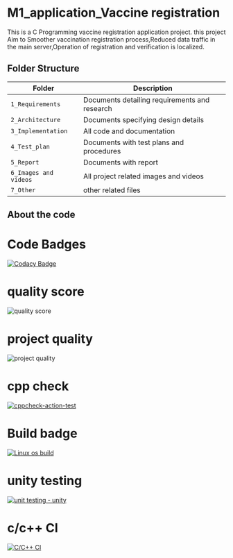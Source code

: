 # M1_application_Vaccine registration
This is a C Programming vaccine registration application project. this project  Aim to Smoother vaccination registration process,Reduced data traffic in the main server,Operation of registration and verification is localized.

## Folder Structure
|Folder             | Description |
|-------------------| -----------------------------------------|
| `1_Requirements`   | Documents detailing requirements and research|
| `2_Architecture`         | Documents specifying design details|
| `3_Implementation` | All code and documentation|
| `4_Test_plan`      | Documents with test plans and procedures|
| `5_Report`| Documents with report|
| `6_Images and videos`|All project related images and videos|
| `7_Other`| other related files|


## About the code

  # Code Badges    
  
  [![Codacy Badge](https://app.codacy.com/project/badge/Grade/6d21b22934e04538b8cc874aae377644)](https://www.codacy.com/gh/premalathabt/M1_application_Vaccineregist/dashboard?utm_source=github.com&amp;utm_medium=referral&amp;utm_content=premalathabt/M1_application_Vaccineregist&amp;utm_campaign=Badge_Grade)
# quality score
 ![quality score](https://api.codiga.io/project/29962/score/svg)
 
  # project quality
 ![project quality](https://api.codiga.io/project/29962/status/svg) 
  # cpp check
[![cppcheck-action-test](https://github.com/premalathabt/M1_application_Vaccineregist/actions/workflows/cppcheck.yml/badge.svg)](https://github.com/premalathabt/M1_application_Vaccineregist/actions/workflows/cppcheck.yml)
 # Build badge
 [![Linux os build](https://github.com/premalathabt/M1_application_Vaccineregist/actions/workflows/build.yml/badge.svg)](https://github.com/premalathabt/M1_application_Vaccineregist/actions/workflows/build.yml)
  
 # unity testing
 [![unit testing - unity](https://github.com/premalathabt/M1_application_Vaccineregist/actions/workflows/unit%20testing.yml/badge.svg)](https://github.com/premalathabt/M1_application_Vaccineregist/actions/workflows/unit%20testing.yml)

 
 # c/c++ CI
[![C/C++ CI](https://github.com/premalathabt/M1_application_Vaccineregist/actions/workflows/c%20build.yml/badge.svg)](https://github.com/premalathabt/M1_application_Vaccineregist/actions/workflows/c%20build.yml)
